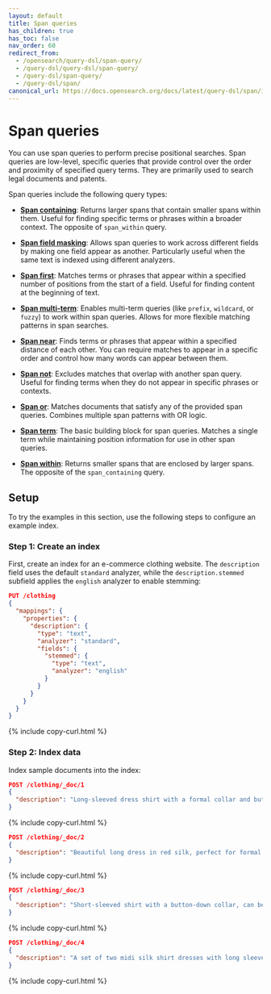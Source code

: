 ```yaml
---
layout: default
title: Span queries
has_children: true
has_toc: false
nav_order: 60
redirect_from: 
  - /opensearch/query-dsl/span-query/
  - /query-dsl/query-dsl/span-query/
  - /query-dsl/span-query/
  - /query-dsl/span/
canonical_url: https://docs.opensearch.org/docs/latest/query-dsl/span/index/
---
```


# Span queries

You can use span queries to perform precise positional searches. Span queries are low-level, specific queries that provide control over the order and proximity of specified query terms. They are primarily used to search legal documents and patents. 

Span queries include the following query types:

- [**Span containing**]({{site.url}}{{site.baseurl}}/query-dsl/span/span-containing/): Returns larger spans that contain smaller spans within them. Useful for finding specific terms or phrases within a broader context. The opposite of `span_within` query.

- [**Span field masking**]({{site.url}}{{site.baseurl}}/query-dsl/span/span-field-masking/): Allows span queries to work across different fields by making one field appear as another. Particularly useful when the same text is indexed using different analyzers.

- [**Span first**]({{site.url}}{{site.baseurl}}/query-dsl/span/span-first/): Matches terms or phrases that appear within a specified number of positions from the start of a field. Useful for finding content at the beginning of text.

- [**Span multi-term**]({{site.url}}{{site.baseurl}}/query-dsl/span/span-multi-term/): Enables multi-term queries (like `prefix`, `wildcard`, or `fuzzy`) to work within span queries. Allows for more flexible matching patterns in span searches.

- [**Span near**]({{site.url}}{{site.baseurl}}/query-dsl/span/span-near/): Finds terms or phrases that appear within a specified distance of each other. You can require matches to appear in a specific order and control how many words can appear between them.

- [**Span not**]({{site.url}}{{site.baseurl}}/query-dsl/span/span-not/): Excludes matches that overlap with another span query. Useful for finding terms when they do not appear in specific phrases or contexts.

- [**Span or**]({{site.url}}{{site.baseurl}}/query-dsl/span/span-or/): Matches documents that satisfy any of the provided span queries. Combines multiple span patterns with OR logic.

- [**Span term**]({{site.url}}{{site.baseurl}}/query-dsl/span/span-term/): The basic building block for span queries. Matches a single term while maintaining position information for use in other span queries.

- [**Span within**]({{site.url}}{{site.baseurl}}/query-dsl/span/span-within/): Returns smaller spans that are enclosed by larger spans. The opposite of the `span_containing` query.

## Setup

To try the examples in this section, use the following steps to configure an example index.

### Step 1: Create an index

First, create an index for an e-commerce clothing website. The `description` field uses the default `standard` analyzer, while the `description.stemmed` subfield applies the `english` analyzer to enable stemming:

```json
PUT /clothing
{
  "mappings": {
    "properties": {
      "description": {
        "type": "text",
        "analyzer": "standard",
        "fields": {
          "stemmed": {
            "type": "text",
            "analyzer": "english"
          }
        }
      }
    }
  }
}
```
{% include copy-curl.html %}

### Step 2: Index data

Index sample documents into the index:

```json
POST /clothing/_doc/1
{
  "description": "Long-sleeved dress shirt with a formal collar and button cuffs. "
}

```
{% include copy-curl.html %}

```json
POST /clothing/_doc/2
{
  "description": "Beautiful long dress in red silk, perfect for formal events."
}
```
{% include copy-curl.html %}

```json
POST /clothing/_doc/3
{
  "description": "Short-sleeved shirt with a button-down collar, can be dressed up or down."
}
```
{% include copy-curl.html %}

```json
POST /clothing/_doc/4
{
  "description": "A set of two midi silk shirt dresses with long sleeves in black. "
}
```
{% include copy-curl.html %}

